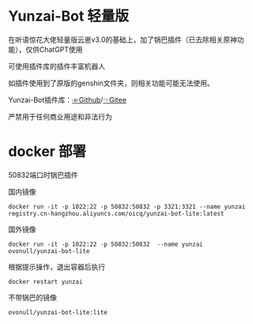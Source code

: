 # Yunzai-Bot 轻量版
在听语惊花大佬轻量版云崽v3.0的基础上，加了锅巴插件（已去除相关原神功能），仅供ChatGPT使用

可使用插件库的插件丰富机器人

如插件使用到了原版的genshin文件夹，则相关功能可能无法使用。

Yunzai-Bot插件库：[☞Github](https://github.com/yhArcadia/Yunzai-Bot-plugins-index)/[☞Gitee](https://gitee.com/yhArcadia/Yunzai-Bot-plugins-index)

严禁用于任何商业用途和非法行为

# docker 部署
50832端口时锅巴插件

国内镜像
```shell
docker run -it -p 1022:22 -p 50832:50832 -p 3321:3321 --name yunzai registry.cn-hangzhou.aliyuncs.com/oicq/yunzai-bot-lite:latest
```
国外镜像
```shell
docker run -it -p 1022:22 -p 50832:50832  --name yunzai ovonull/yunzai-bot-lite
```
根据提示操作，退出容器后执行
```shell
docker restart yunzai
```
不带锅巴的镜像

```shell
ovonull/yunzai-bot-lite:lite
```
